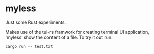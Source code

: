 # myless

Just some Rust experiments.

Makes use of the tui-rs framwork for creating terminal UI
application, 'myless' show the content of a file.
To try it out run:

    cargo run -- test.txt
